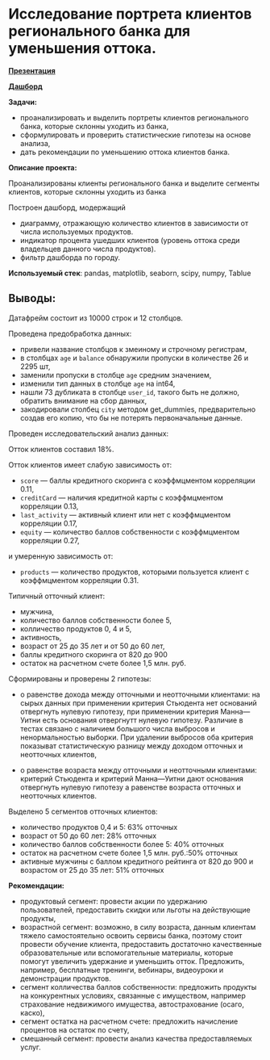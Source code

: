 # Исследование портрета клиентов регионального банка для уменьшения оттока.

[**Презентация**](https://github.com/merdin09/Yandex_Practicum_Projects/blob/main/10%20%D0%98%D1%81%D1%81%D0%BB%D0%B5%D0%B4%D0%BE%D0%B2%D0%B0%D0%BD%D0%B8%D0%B5%20%D0%BF%D0%BE%D1%80%D1%82%D1%80%D0%B5%D1%82%D0%B0%20%D0%BA%D0%BB%D0%B8%D0%B5%D0%BD%D1%82%D0%BE%D0%B2%20%D1%80%D0%B5%D0%B3%D0%B8%D0%BE%D0%BD%D0%B0%D0%BB%D1%8C%D0%BD%D0%BE%D0%B3%D0%BE%20%D0%B1%D0%B0%D0%BD%D0%BA%D0%B0%20%D0%B4%D0%BB%D1%8F%20%D1%83%D0%BC%D0%B5%D0%BD%D1%8C%D1%88%D0%B5%D0%BD%D0%B8%D1%8F%20%D0%BE%D1%82%D1%82%D0%BE%D0%BA%D0%B0/%D0%90%D0%BD%D0%B0%D0%BB%D0%B8%D0%B7%20%D0%BE%D1%82%D1%82%D0%BE%D1%87%D0%BD%D0%BE%D1%81%D1%82%D0%B8%20%D0%BA%D0%BB%D0%B8%D0%B5%D0%BD%D1%82%D0%BE%D0%B2%20%D0%B1%D0%B0%D0%BD%D0%BA%D0%B0.pdf)

[**Дашборд**](https://public.tableau.com/app/profile/sergei.pakhar/viz/Churn_products/Dashboard2?publish=yes)

**Задачи:** 

- проанализировать и выделить портреты клиентов регионального банка, которые склонны уходить из банка,
- сформулировать и проверить статистические гипотезы на основе анализа, 
- дать рекомендации по уменьшению оттока клиентов банка.

**Описание проекта:** 

Проанализированы клиенты регионального банка и выделите сегменты клиентов, которые склонны уходить из банка
 
Построен дашборд, модержащий

- диаграмму, отражающую количество клиентов в зависимости от числа используемых продуктов.
- индикатор процента ушедших клиентов (уровень оттока среди владельцев данного числа продуктов).
- фильтр дашборда по городу.

**Используемый стек**: pandas, matplotlib, seaborn, scipy, numpy, Tablue

## Выводы: ##

Датафрейм состоит из 10000 строк  и 12 столбцов.


Проведена предобработка данных:
- привели название столбцов к змеиному и строчному регистрам,
- в столбцах `age` и `balance` обнаружили пропуски в количестве 26 и 2295 шт,
- заменили пропуски в столбце `age` средним значением,
- изменили тип данных в столбце `age` на int64,
- нашли 73 дубликата в столбце `user_id`, такого быть не должно, обратить внимание на сбор данных,
- закодировали столбец `city` методом get_dummies, предварительно создав его копию, что бы не потерять первоначальные данные.


Проведен исследовательский анализ данных:

Отток клиентов составил 18%.


Отток клиентов имеет слабую зависимость от:

- `score` — баллы кредитного скоринга с коэффмцментом корреляции 0.11,
- `creditCard` — наличия кредитной карты с коэффмцментом корреляции 0.13,
- `last_activity` — активный клиент или нет с коэффмцментом корреляции 0.17,
- `equity`  — количество баллов собственности с коэффмцментом корреляции 0.27,


и умеренную зависимость от:
- `products` — количество продуктов, которыми пользуется клиент с коэффмцментом корреляции 0.31.


Типичный отточный клиент:

- мужчина,
- количество баллов собственности более 5,
- колличество продуктов 0, 4 и 5,
- активность,
- возраст от 25 до 35 лет и от 50 до 60 лет,
- баллы кредитного скоринга от 820 до 900
- остаток на расчетном счете более 1,5 млн. руб.

    
Сформированы и проверены 2 гипотезы:

- о равенстве дохода между отточными и неотточными клиентами: на сырых данных при применении критерия Стьюдента нет оснований отвергнуть нулевую гипотезу, при применении критерия Манна—Уитни есть основания отвергнутт нулевую гипотезу. Различие в тестах связано с наличием большого числа выбросов и ненормальностью выборки. При удалении выбросов оба критерия показыват статистическую разницу между доходом отточных и неотточных клиентов,

- о равенстве возраста между отточными и неотточными клиентами: критерий Стьюдента и критерий Манна—Уитни дают основания отвергнуть нулевую гипотезу а равенстве возраста отточных и неотточных клиентов.



Выделено 5 сегментов отточных клиентов:
- количество продуктов 0,4 и 5: 63% отточных
- возраст от 50 до 60 лет: 28% отточных
- количество баллов собственности более 5: 40% отточных
- остаток на расчетном счете более 1,5 млн. руб.:50% отточных
- активные мужчины с баллом кредитного рейтинга от 820 до 900 и возрастом от 25 до 35 лет: 51% отточных


**Рекомендации:**

- продуктовый сегмент: провести акции по удержанию пользователей, предоставить скидки или льготы на действующие продукты, 
- возрастной сегмент: возможно, в силу возраста, данным клиентам тяжело самостоятельно освоить сервисы банка, поэтому стоит провести обучение клиента, предоставить достаточно качественные образовательные или вспомогательные материалы, которые помогут увеличить удержание и уменьшить отток. Предложить, например, бесплатные тренинги, вебинары, видеоуроки и демонстрации продуктов. 
- сегмент колличества баллов собственности: предложить продукты на конкурентных условиях, связанные с имуществом, например страхование недвижимого имущества, автострахование (осаго, каско),
- сегмент остатка на расчетном счете: предложить начисление процентов на остаток по счету,
- смешанный сегмент: провести анализ качества предоставляемых услуг.



